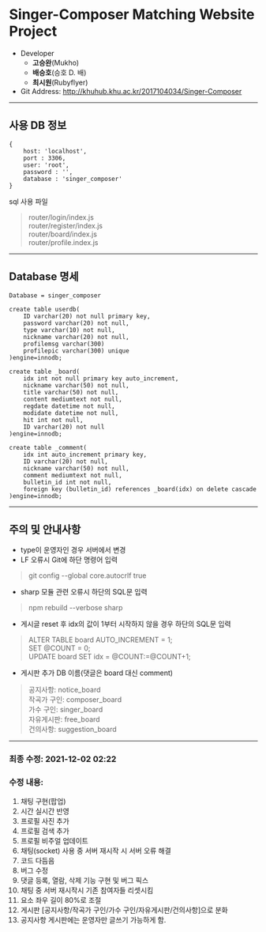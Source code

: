 # Singer-Composer Matching Website Project
+ Developer
    - **고승완**(Mukho)
    - **배승호**(승호 D. 배)
    - **최시원**(Rubyflyer)
+ Git Address: http://khuhub.khu.ac.kr/2017104034/Singer-Composer

---
## 사용 DB 정보
```
{
    host: 'localhost',
    port : 3306,
    user: 'root',
    password : '',
    database : 'singer_composer'
}
```
sql 사용 파일<br>
>router/login/index.js<br>
>router/register/index.js<br>
>router/board/index.js<br>
>router/profile.index.js

---
## Database 명세
```
Database = singer_composer

create table userdb(
    ID varchar(20) not null primary key,
    password varchar(20) not null,
    type varchar(10) not null,
    nickname varchar(20) not null,
    profilemsg varchar(300)
    profilepic varchar(300) unique
)engine=innodb;

create table _board(
    idx int not null primary key auto_increment,
    nickname varchar(50) not null,
    title varchar(50) not null,
    content mediumtext not null,
    regdate datetime not null,
    modidate datetime not null,
    hit int not null,
    ID varchar(20) not null
)engine=innodb;

create table _comment(
    idx int auto_increment primary key,
    ID varchar(20) not null,
    nickname varchar(50) not null,
    comment mediumtext not null,
    bulletin_id int not null,
    foreign key (bulletin_id) references _board(idx) on delete cascade 
)engine=innodb;
```

---
## 주의 및 안내사항

- type이 운영자인 경우 서버에서 변경
- LF 오류시 Git에 하단 명령어 입력
>git config --global core.autocrlf true

- sharp 모듈 관련 오류시 하단의 SQL문 입력
>npm rebuild --verbose sharp

- 게시글 reset 후 idx의 값이 1부터 시작하지 않을 경우 하단의 SQL문 입력
>ALTER TABLE board AUTO_INCREMENT = 1;<br>
>SET @COUNT = 0;<br>
>UPDATE board SET idx = @COUNT:=@COUNT+1;

- 게시판 추가 DB 이름(댓글은 board 대신 comment)
>공지사항: notice_board<br>
>작곡가 구인: composer_board<br>
>가수 구인: singer_board<br>
>자유게시판: free_board<br>
>건의사항: suggestion_board

---
### 최종 수정: 2021-12-02 02:22<br>
### 수정 내용:
1. 채팅 구현(팝업)
2. 시간 실시간 반영
3. 프로필 사진 추가
4. 프로필 검색 추가
5. 프로필 비주얼 업데이트
6. 채팅(socket) 사용 중 서버 재시작 시 서버 오류 해결
7. 코드 다듬음
8. 버그 수정
9. 댓글 등록, 열람, 삭제 기능 구현 및 버그 픽스
10. 채팅 중 서버 재시작시 기존 참여자들 리셋시킴
11. 요소 좌우 길이 80%로 조절
12. 게시판 [공지사항/작곡가 구인/가수 구인/자유게시판/건의사항]으로 분화
13. 공지사항 게시판에는 운영자만 글쓰기 가능하게 함.